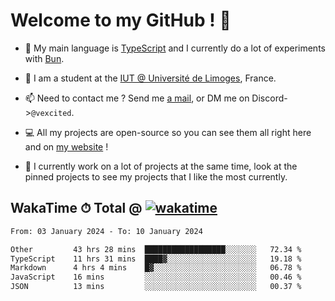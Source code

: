 # Welcome to my GitHub ! 🌃

- 🔭 My main language is [TypeScript](https://www.typescriptlang.org/) and I currently do a lot of experiments with [Bun](https://bun.sh).

- 🌱 I am a student at the [IUT @ Université de Limoges](https://iut.unilim.fr), France.

- 📫 Need to contact me ? Send me <a href="mailto:mikkel@milescode.dev">a mail</a>, or DM me on Discord->`@vexcited`.

- 💻 All my projects are open-source so you can see them all right here and on <a href="https://vexcited.vercel.app">my website</a> !

- 👀 I currently work on a lot of projects at the same time, look at the pinned projects to see my projects that I like the most currently.

## WakaTime ⏱ Total @ [![wakatime](https://wakatime.com/badge/user/0839e595-e07a-435c-8d59-ed95f2a3d6dd.svg)](https://wakatime.com/@0839e595-e07a-435c-8d59-ed95f2a3d6dd)

<!--START_SECTION:waka-->

```txt
From: 03 January 2024 - To: 10 January 2024

Other         43 hrs 28 mins  ██████████████████░░░░░░░   72.34 %
TypeScript    11 hrs 31 mins  ████▓░░░░░░░░░░░░░░░░░░░░   19.18 %
Markdown      4 hrs 4 mins    █▓░░░░░░░░░░░░░░░░░░░░░░░   06.78 %
JavaScript    16 mins         ░░░░░░░░░░░░░░░░░░░░░░░░░   00.46 %
JSON          13 mins         ░░░░░░░░░░░░░░░░░░░░░░░░░   00.37 %
```

<!--END_SECTION:waka-->
